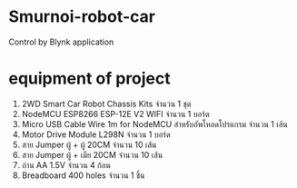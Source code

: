 # Smurnoi-robot-car
Control by Blynk application
# equipment of project
1. 2WD Smart Car Robot Chassis Kits จำนวน 1 ชุด
2. NodeMCU ESP8266 ESP-12E V2 WIFI  จำนวน 1 บอร์ด
3. Micro USB Cable Wire 1m for NodeMCU สำหรับอัพโหลดโปรแกรม จำนวน 1 เส้น
4. Motor Drive Module L298N จำนวน 1 บอร์ด
5. สาย Jumper ผู้ + ผู้ 20CM จำนวน 10 เส้น
6. สาย Jumper ผู้ + เมีย 20CM จำนวน 10 เส้น
7. ถ่าน AA 1.5V จำนวน 4 ก้อน
8. Breadboard 400 holes จำนวน 1 ชิ้น 
